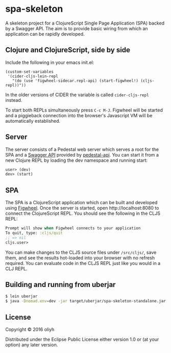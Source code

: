 # spa-skeleton

A skeleton project for a ClojureScript Single Page Application (SPA) backed by a Swagger API.
The aim is to provide basic wiring from which an application can be rapidly developed.

## Clojure and ClojureScript, side by side

Include the following in your emacs init.el:
```
(custom-set-variables
 '(cider-cljs-lein-repl
   "(do (use 'figwheel-sidecar.repl-api) (start-figwheel!) (cljs-repl))"))
```

In the older versions of CIDER the variable is called `cider-cljs-repl` instead.

To start both REPLs simultaneously press `C-c M-J`.
Figwheel will be started and a piggieback connection into the browser's Javascript VM will be automatically established.

## Server

The server consists of a Pedestal web server which serves a root for the SPA and a [Swagger API](http://swagger.io/) provided by [pedestal-api](https://github.com/oliyh/pedestal-api).
You can start it from a new Clojure REPL by loading the dev namespace and running start:
```clojure
user> (dev)
dev> (start)
```

## SPA

The SPA is a ClojureScript application which can be built and developed using [Figwheel](https://github.com/bhauman/lein-figwheel).
Once the server is started, open http://localhost:8080 to connect the ClojureScript REPL. You should see the following in the CLJS REPL:
```clojure
Prompt will show when Figwheel connects to your application
To quit, type: :cljs/quit
;; => nil
cljs.user>
```
You can make changes to the CLJS source files under `/src/cljs/`, save them, and see the
results hot-loaded into your browser with no refresh required. You can evaluate code in the CLJS REPL just like you would in a CLJ REPL.

## Building and running from uberjar
```bash
$ lein uberjar
$ java -Dnomad.env=dev -jar target/uberjar/spa-skeleton-standalone.jar
```
## License

Copyright © 2016 oliyh

Distributed under the Eclipse Public License either version 1.0 or (at
your option) any later version.
